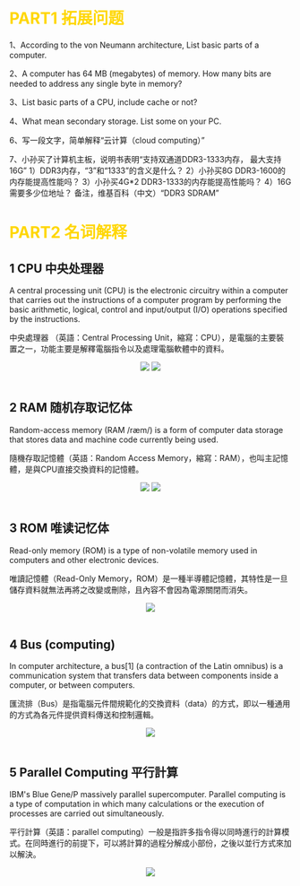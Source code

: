 # <font color="#FFD700" >PART1 拓展问题</font>
1、According to the von Neumann architecture, List basic parts of a
computer.

2、A computer has 64 MB (megabytes) of memory. How many bits are
needed to address any single byte in memory?

3、List basic parts of a CPU, include cache or not?

4、What mean secondary storage. List some on your PC.

6、写一段文字，简单解释“云计算（cloud computing）”

7、小孙买了计算机主板，说明书表明“支持双通道DDR3-1333内存，
最大支持16G”
1）DDR3内存，“3”和“1333”的含义是什么？
2）小孙买8G DDR3-1600的内存能提高性能吗？
3）小孙买4G*2 DDR3-1333的内存能提高性能吗？
4）16G需要多少位地址？
备注，维基百科（中文）“DDR3 SDRAM”

# <font color="#FFD700" >PART2 名词解释</font>
## 1 CPU 中央处理器
A central processing unit (CPU) is the electronic circuitry within a computer that carries out the instructions of a computer program by performing the basic arithmetic, logical, control and input/output (I/O) operations specified by the instructions.

中央處理器 （英語：Central Processing Unit，縮寫：CPU），是電腦的主要裝置之一，功能主要是解釋電腦指令以及處理電腦軟體中的資料。

<center> 
<div style="text-align:center">
<img src="https://upload.wikimedia.org/wikipedia/commons/thumb/d/dc/Intel_80486DX2_top.jpg/330px-Intel_80486DX2_top.jpg"/>
<img src="https://upload.wikimedia.org/wikipedia/commons/thumb/e/e7/Intel_80486DX2_bottom.jpg/330px-Intel_80486DX2_bottom.jpg"/>
</div>
<br>
</center>

## 2 RAM 随机存取记忆体
Random-access memory (RAM /ræm/) is a form of computer data storage that stores data and machine code currently being used. 

隨機存取記憶體（英語：Random Access Memory，縮寫：RAM），也叫主記憶體，是與CPU直接交換資料的記憶體。
<center> 
<div style="text-align:center">
<img src="https://upload.wikimedia.org/wikipedia/commons/thumb/d/db/Swissbit_2GB_PC2-5300U-555.jpg/330px-Swissbit_2GB_PC2-5300U-555.jpg"/>
<img src="https://upload.wikimedia.org/wikipedia/commons/thumb/e/ec/Bundesarchiv_Bild_183-1989-0406-022%2C_VEB_Carl_Zeiss_Jena%2C_1-Megabit-Chip.jpg/330px-Bundesarchiv_Bild_183-1989-0406-022%2C_VEB_Carl_Zeiss_Jena%2C_1-Megabit-Chip.jpg"/>
</div>
<br>
</center>

## 3 ROM 唯读记忆体
Read-only memory (ROM) is a type of non-volatile memory used in computers and other electronic devices.

唯讀記憶體（Read-Only Memory，ROM）是一種半導體記憶體，其特性是一旦儲存資料就無法再將之改變或刪除，且內容不會因為電源關閉而消失。
<center> 
<div style="text-align:center">
<img src="https://upload.wikimedia.org/wikipedia/commons/thumb/c/cc/PokemonSilverBoard.jpg/330px-PokemonSilverBoard.jpg"/>

</div>
<br>
</center>

## 4 Bus (computing)
In computer architecture, a bus[1] (a contraction of the Latin omnibus) is a communication system that transfers data between components inside a computer, or between computers. 

匯流排（Bus）是指電腦元件間規範化的交換資料（data）的方式，即以一種通用的方式為各元件提供資料傳送和控制邏輯。
<div style="text-align:center">
<img src="https://upload.wikimedia.org/wikipedia/commons/thumb/f/fc/PCIExpress.jpg/375px-PCIExpress.jpg"/>
</div>
<br>
</center>

## 5 Parallel Computing 平行計算
IBM's Blue Gene/P massively parallel supercomputer.
Parallel computing is a type of computation in which many calculations or the execution of processes are carried out simultaneously.

平行計算（英語：parallel computing）一般是指許多指令得以同時進行的計算模式。在同時進行的前提下，可以將計算的過程分解成小部份，之後以並行方式來加以解決。
<center> 
<div style="text-align:center">
<img src="https://upload.wikimedia.org/wikipedia/commons/thumb/d/d3/IBM_Blue_Gene_P_supercomputer.jpg/450px-IBM_Blue_Gene_P_supercomputer.jpg"/>

</div>
<br>
</center>